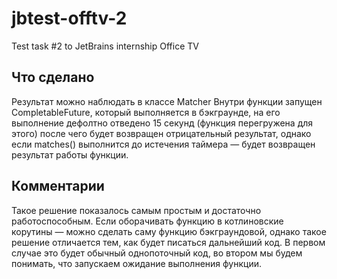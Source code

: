 # jbtest-offtv-2
Test task #2 to JetBrains internship Office TV 

## Что сделано 
Результат можно наблюдать в классе Matcher
Внутри функции запущен CompletableFuture, который выполняется в бэкграунде,
на его выполнение дефолтно отведено 15 секунд (функция перегружена для этого)
после чего будет возвращен отрицательный результат, однако если matches() выполнится до истечения таймера —
будет возвращен результат работы функции.


## Комментарии
Такое решение показалось самым простым и достаточно работоспособным. Если оборачивать функцию в котлиновские 
корутины — можно сделать саму функцию бэкграундовой, однако такое решение отличается тем, как 
будет писаться дальнейший код. В первом случае это будет обычный однопоточный код, во втором мы будем понимать, 
что запускаем ожидание выполнения функции. 